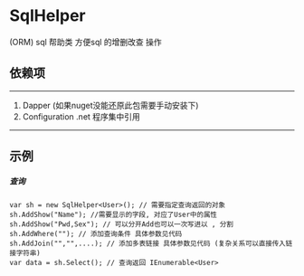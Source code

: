 # SqlHelper
(ORM) sql 帮助类 方便sql 的增删改查 操作 

## 依赖项
---
  1. Dapper (如果nuget没能还原此包需要手动安装下)
  2. Configuration .net 程序集中引用
---

## 示例
##### 查询
```
var sh = new SqlHelper<User>(); // 需要指定查询返回的对象
sh.AddShow("Name"); //需要显示的字段, 对应了User中的属性
sh.AddShow("Pwd,Sex"); // 可以分开Add也可以一次写进以 , 分割
sh.AddWhere(""); // 添加查询条件 具体参数见代码
sh.AddJoin("","",....); // 添加多表链接 具体参数见代码 (复杂关系可以直接传入链接字符串)
var data = sh.Select(); // 查询返回 IEnumerable<User>
```

